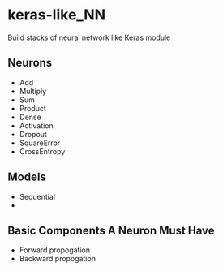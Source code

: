 # keras-like_NN
Build stacks of neural network like Keras module

## Neurons

 - Add
 - Multiply
 - Sum
 - Product
 - Dense
 - Activation
 - Dropout
 - SquareError
 - CrossEntropy
 
## Models

 - Sequential
 - 
 
## Basic Components A Neuron Must Have

 - Forward propogation
 - Backward propogation
